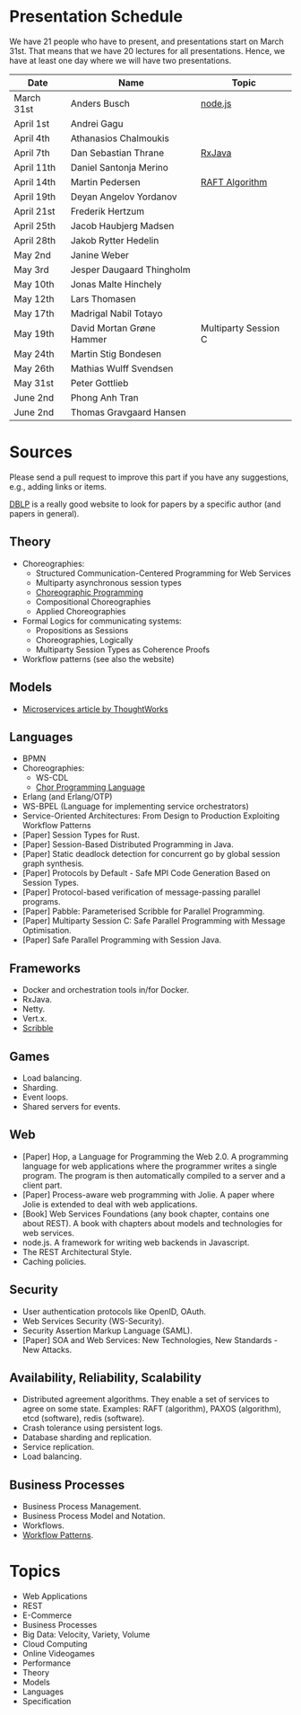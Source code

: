 # Presentation Schedule

We have 21 people who have to present, and presentations start on March 31st.
That means that we have 20 lectures for all presentations. Hence, we have at least
one day where we will have two presentations.


|        Date | Name                      | Topic |
| ----------- | ------------------------- | ----- |
|  March 31st | Anders Busch              | [node.js](http://nodejs.org) |
|   April 1st | Andrei Gagu               |       |
|   April 4th | Athanasios Chalmoukis     |       |
|   April 7th | Dan Sebastian Thrane      | [RxJava](http://reactivex.io/)      |
|  April 11th | Daniel Santonja Merino    |       |
|  April 14th | Martin Pedersen           | [RAFT Algorithm](https://raft.github.io/) |
|  April 19th | Deyan Angelov Yordanov    |       |
|  April 21st | Frederik Hertzum          |       |
|  April 25th | Jacob Haubjerg Madsen     |       |
|  April 28th | Jakob Rytter Hedelin      |       |
|     May 2nd | Janine Weber              |       |
|     May 3rd | Jesper Daugaard Thingholm |       |
|    May 10th | Jonas Malte Hinchely      |       |
|    May 12th | Lars Thomasen             |       |
|    May 17th | Madrigal Nabil Totayo     |       |
|    May 19th | David Mortan Grøne Hammer | Multiparty Session C |
|    May 24th | Martin Stig Bondesen      |       |
|    May 26th | Mathias Wulff Svendsen    |       |
|    May 31st | Peter Gottlieb            |       |
|    June 2nd | Phong Anh Tran            |       |
|    June 2nd | Thomas Gravgaard Hansen   |       |

# Sources

Please send a pull request to improve this part if you have any suggestions, e.g., adding links or items.

[DBLP](http://dblp.uni-trier.de/) is a really good website to look for
papers by a specific author (and papers in general).

## Theory

- Choreographies:
  * Structured Communication-Centered Programming for Web Services
  * Multiparty asynchronous session types
  * [Choreographic Programming](http://www.fabriziomontesi.com/files/choreographic_programming.pdf)
  * Compositional Choreographies
  * Applied Choreographies
- Formal Logics for communicating systems:
  * Propositions as Sessions
  * Choreographies, Logically
  * Multiparty Session Types as Coherence Proofs
- Workflow patterns (see also the website)

## Models

- [Microservices article by ThoughtWorks](http://martinfowler.com/articles/microservices.html)

## Languages

- BPMN
- Choreographies:
  * WS-CDL
  * [Chor Programming Language](http://www.chor-lang.org/)
- Erlang (and Erlang/OTP)
- WS-BPEL (Language for implementing service orchestrators)
- Service-Oriented Architectures: From Design to Production Exploiting Workflow Patterns
- [Paper] Session Types for Rust.
- [Paper] Session-Based Distributed Programming in Java.
- [Paper] Static deadlock detection for concurrent go by global session graph synthesis.
- [Paper] Protocols by Default - Safe MPI Code Generation Based on Session Types.
- [Paper] Protocol-based verification of message-passing parallel programs.
- [Paper] Pabble: Parameterised Scribble for Parallel Programming.
- [Paper] Multiparty Session C: Safe Parallel Programming with Message Optimisation.
- [Paper] Safe Parallel Programming with Session Java.

## Frameworks

- Docker and orchestration tools in/for Docker.
- RxJava.
- Netty.
- Vert.x.
- [Scribble](http://www.scribble.org/)

## Games

- Load balancing.
- Sharding.
- Event loops.
- Shared servers for events.

## Web

- [Paper] Hop, a Language for Programming the Web 2.0. A programming language for web applications where the programmer writes a single program. The program is then automatically compiled to a server and a client part.
- [Paper] Process-aware web programming with Jolie. A paper where Jolie is extended to deal with web applications.
- [Book] Web Services Foundations (any book chapter, contains one about REST). A book with chapters about models and technologies for web services.
- node.js. A framework for writing web backends in Javascript.
- The REST Architectural Style.
- Caching policies.

## Security

- User authentication protocols like OpenID, OAuth.
- Web Services Security (WS-Security).
- Security Assertion Markup Language (SAML).
- [Paper] SOA and Web Services: New Technologies, New Standards - New Attacks.

## Availability, Reliability, Scalability

- Distributed agreement algorithms. They enable a set of services to agree on some
state. Examples: RAFT (algorithm), PAXOS (algorithm), etcd (software), redis (software).
- Crash tolerance using persistent logs.
- Database sharding and replication.
- Service replication.
- Load balancing.

## Business Processes

- Business Process Management.
- Business Process Model and Notation.
- Workflows.
- [Workflow Patterns](http://www.workflowpatterns.com/).


# Topics

- Web Applications
- REST
- E-Commerce
- Business Processes
- Big Data: Velocity, Variety, Volume
- Cloud Computing
- Online Videogames
- Performance
- Theory
- Models
- Languages
- Specification
